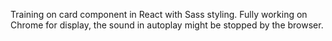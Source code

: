 Training on card component in React with Sass styling.
Fully working on Chrome for display, the sound in autoplay might be stopped by the browser.